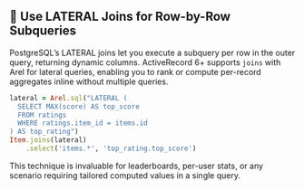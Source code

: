 ## 🚀 Use LATERAL Joins for Row-by-Row Subqueries
PostgreSQL’s LATERAL joins let you execute a subquery per row in the outer query, returning dynamic columns. ActiveRecord 6+ supports `joins` with Arel for lateral queries, enabling you to rank or compute per-record aggregates inline without multiple queries.

```ruby
lateral = Arel.sql("LATERAL (
  SELECT MAX(score) AS top_score
  FROM ratings
  WHERE ratings.item_id = items.id
) AS top_rating")
Item.joins(lateral)
    .select('items.*', 'top_rating.top_score')
```

This technique is invaluable for leaderboards, per-user stats, or any scenario requiring tailored computed values in a single query.